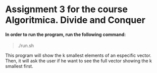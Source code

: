# Assignment 3 for the course Algoritmica. Divide and Conquer
#### In order to run the program, run the following command:
> ./run.sh

This program will show the k smallest elements of an especific vector. Then, it will ask the user if he want to see the full vector showing the k smallest first.
